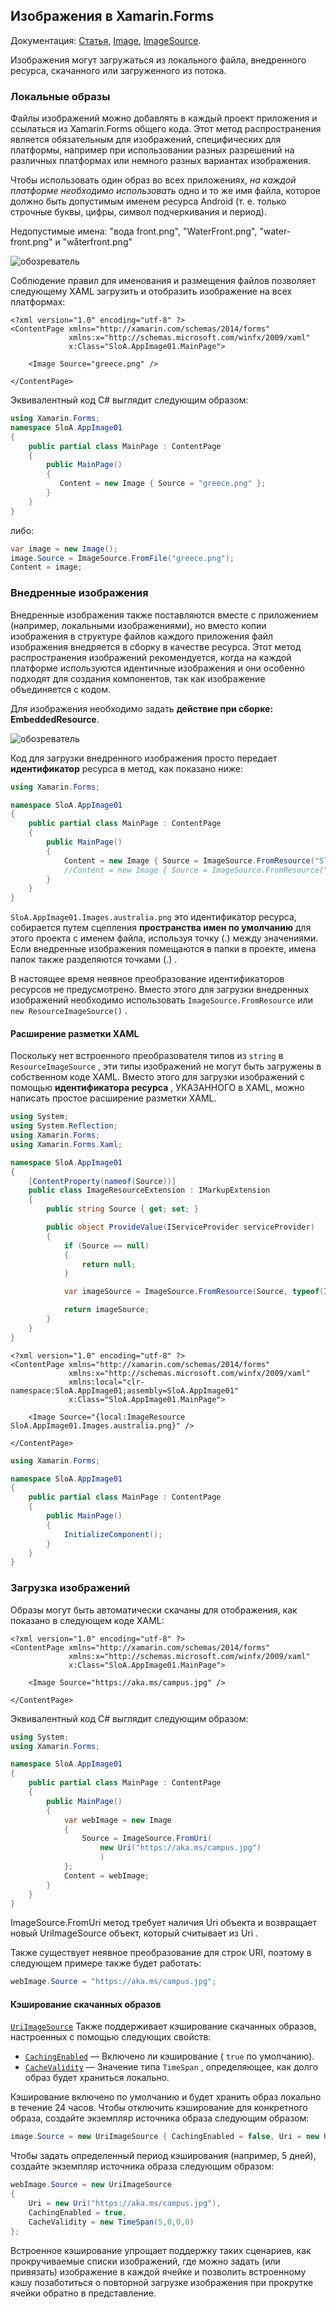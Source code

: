 ## Изображения в Xamarin.Forms

Документация: [Статья](https://docs.microsoft.com/ru-ru/xamarin/xamarin-forms/user-interface/images?tabs=windows#local-images), [Image](https://docs.microsoft.com/ru-RU/dotnet/api/xamarin.forms.image), [ImageSource](https://docs.microsoft.com/ru-RU/dotnet/api/xamarin.forms.imagesource?view=xamarin-forms).



Изображения могут загружаться из локального файла, внедренного ресурса, скачанного или загруженного из потока.



### Локальные образы

Файлы изображений можно добавлять в каждый проект приложения и ссылаться из Xamarin.Forms общего кода. Этот метод распространения является обязательным для изображений, специфических для платформы, например при использовании разных разрешений на различных платформах или немного разных вариантах изображения.

Чтобы использовать один образ во всех приложениях, *на каждой платформе необходимо использовать* одно и то же имя файла, которое должно быть допустимым именем ресурса Android (т. е. только строчные буквы, цифры, символ подчеркивания и период).

Недопустимые имена: "вода front.png", "WaterFront.png", "water-front.png" и "wåterfront.png"

![обозреватель](src/img/00131.png)

Соблюдение правил для именования и размещения файлов позволяет следующему XAML загрузить и отобразить изображение на всех платформах:

```xaml
<?xml version="1.0" encoding="utf-8" ?>
<ContentPage xmlns="http://xamarin.com/schemas/2014/forms"
             xmlns:x="http://schemas.microsoft.com/winfx/2009/xaml"
             x:Class="SloA.AppImage01.MainPage">

    <Image Source="greece.png" />

</ContentPage>
```

Эквивалентный код C# выглядит следующим образом:

```c#
using Xamarin.Forms;
namespace SloA.AppImage01
{
    public partial class MainPage : ContentPage
    {
        public MainPage()
        {
           Content = new Image { Source = "greece.png" };
        }
    }
}
```

либо:

```c#
var image = new Image();
image.Source = ImageSource.FromFile("greece.png");
Content = image;
```





### Внедренные изображения

Внедренные изображения также поставляются вместе с приложением (например, локальными изображениями), но вместо копии изображения в структуре файлов каждого приложения файл изображения внедряется в сборку в качестве ресурса. Этот метод распространения изображений рекомендуется, когда на каждой платформе используются идентичные изображения и они особенно подходят для создания компонентов, так как изображение объединяется с кодом.

Для изображения необходимо задать **действие при сборке: EmbeddedResource**.

![обозреватель](src/img/00132.png)

Код для загрузки внедренного изображения просто передает **идентификатор** ресурса в метод, как показано ниже:

```c#
using Xamarin.Forms;

namespace SloA.AppImage01
{
    public partial class MainPage : ContentPage
    {
        public MainPage()
        {
            Content = new Image { Source = ImageSource.FromResource("SloA.AppImage01.Images.australia.png") };
            //Content = new Image { Source = ImageSource.FromResource("SloA.AppImage01.Images.australia.png", typeof(MainPage).GetTypeInfo().Assembly) };
        }
    }
}

```

`SloA.AppImage01.Images.australia.png` это идентификатор ресурса, собирается путем сцепления **пространства имен по умолчанию** для этого проекта с именем файла, используя точку (.) между значениями. Если внедренные изображения помещаются в папки в проекте, имена папок также разделяются точками (.) .

В настоящее время неявное преобразование идентификаторов ресурсов не предусмотрено. Вместо этого для загрузки внедренных изображений необходимо использовать `ImageSource.FromResource` или `new ResourceImageSource()` .



#### Расширение разметки XAML

Поскольку нет встроенного преобразователя типов из `string` в `ResourceImageSource` , эти типы изображений не могут быть загружены в собственном коде XAML. Вместо этого для загрузки изображений с помощью **идентификатора ресурса** , УКАЗАННОГО в XAML, можно написать простое расширение разметки XAML.

```c#
using System;
using System.Reflection;
using Xamarin.Forms;
using Xamarin.Forms.Xaml;

namespace SloA.AppImage01
{
    [ContentProperty(nameof(Source))]
    public class ImageResourceExtension : IMarkupExtension
    {
        public string Source { get; set; }

        public object ProvideValue(IServiceProvider serviceProvider)
        {
            if (Source == null)
            {
                return null;
            }

            var imageSource = ImageSource.FromResource(Source, typeof(ImageResourceExtension).GetTypeInfo().Assembly);

            return imageSource;
        }
    }
}
```



```xaml
<?xml version="1.0" encoding="utf-8" ?>
<ContentPage xmlns="http://xamarin.com/schemas/2014/forms"
             xmlns:x="http://schemas.microsoft.com/winfx/2009/xaml"
             xmlns:local="clr-namespace:SloA.AppImage01;assembly=SloA.AppImage01"
             x:Class="SloA.AppImage01.MainPage">

    <Image Source="{local:ImageResource SloA.AppImage01.Images.australia.png}" />

</ContentPage>
```



```c#
using Xamarin.Forms;

namespace SloA.AppImage01
{
    public partial class MainPage : ContentPage
    {
        public MainPage()
        {
            InitializeComponent();
        }
    }
}

```





### Загрузка изображений

Образы могут быть автоматически скачаны для отображения, как показано в следующем коде XAML:

```xaml
<?xml version="1.0" encoding="utf-8" ?>
<ContentPage xmlns="http://xamarin.com/schemas/2014/forms"
             xmlns:x="http://schemas.microsoft.com/winfx/2009/xaml"
             x:Class="SloA.AppImage01.MainPage">

    <Image Source="https://aka.ms/campus.jpg" />

</ContentPage>
```

Эквивалентный код C# выглядит следующим образом:

```c#
using System;
using Xamarin.Forms;

namespace SloA.AppImage01
{
    public partial class MainPage : ContentPage
    {
        public MainPage()
        {
            var webImage = new Image
            {
                Source = ImageSource.FromUri(
                    new Uri("https://aka.ms/campus.jpg")
                    )
            };
            Content = webImage;
        }
    }
}

```

ImageSource.FromUri метод требует наличия Uri объекта и возвращает новый UriImageSource объект, который считывает из Uri .

Также существует неявное преобразование для строк URI, поэтому в следующем примере также будет работать:

```c#
webImage.Source = "https://aka.ms/campus.jpg";
```



#### Кэширование скачанных образов

[`UriImageSource`](https://docs.microsoft.com/ru-RU/dotnet/api/xamarin.forms.uriimagesource) Также поддерживает кэширование скачанных образов, настроенных с помощью следующих свойств:

- [`CachingEnabled`](https://docs.microsoft.com/ru-RU/dotnet/api/xamarin.forms.uriimagesource.cachingenabled#xamarin-forms-uriimagesource-cachingenabled) — Включено ли кэширование ( `true` по умолчанию).
- [`CacheValidity`](https://docs.microsoft.com/ru-RU/dotnet/api/xamarin.forms.uriimagesource.cachevalidity#xamarin-forms-uriimagesource-cachevalidity) — Значение типа `TimeSpan` , определяющее, как долго образ будет храниться локально.

Кэширование включено по умолчанию и будет хранить образ локально в течение 24 часов. Чтобы отключить кэширование для конкретного образа, создайте экземпляр источника образа следующим образом:

```c#
image.Source = new UriImageSource { CachingEnabled = false, Uri = new Uri("https://server.com/image") };
```

Чтобы задать определенный период кэширования (например, 5 дней), создайте экземпляр источника образа следующим образом:

```c#
webImage.Source = new UriImageSource
{
    Uri = new Uri("https://aka.ms/campus.jpg"),
    CachingEnabled = true,
    CacheValidity = new TimeSpan(5,0,0,0)
};
```

Встроенное кэширование упрощает поддержку таких сценариев, как прокручиваемые списки изображений, где можно задать (или привязать) изображение в каждой ячейке и позволить встроенному кэшу позаботиться о повторной загрузке изображения при прокрутке ячейки обратно в представление.
